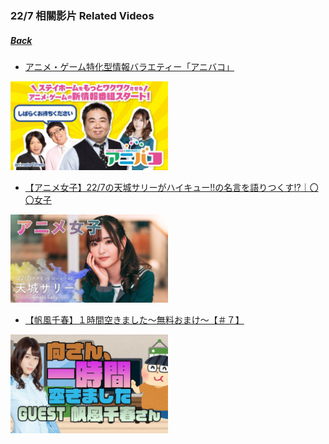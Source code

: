 ### 22/7 相關影片 Related Videos
##### [Back](../../../readme.md)

- [アニメ・ゲーム特化型情報バラエティー「アニバコ」](20200919_AnimenGameInfo.md)  
<img src="../../../Img/227Related/アニメ・ゲーム特化型情報バラエティー「アニバコ」.jpg" width="50%">

- [【アニメ女子】22/7の天城サリーがハイキュー!!の名言を語りつくす!?｜〇〇女子](20200829_Sally.md)  
<img src="../../../Img/227Related/【アニメ女子】227の天城サリーがハイキュー!!の名言を語りつくす!｜〇〇女子.jpg" width="50%">

- [【帆風千春】１時間空きました～無料おまけ～【＃７】](20200731_Nicovideo_Chiharu.md)  
<img src="../../../Img/227Related/【帆風千春】１時間空きました～無料おまけ～【＃７】.jpg" width="50%">
